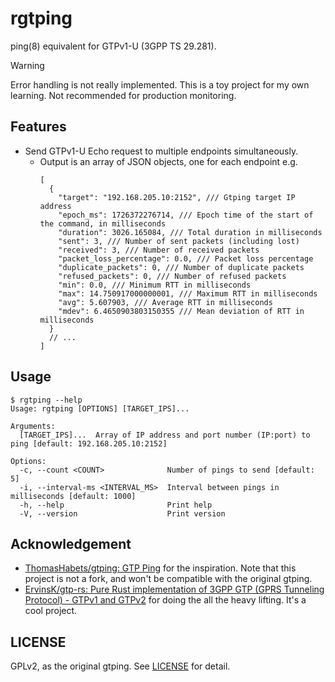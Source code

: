 # rgtping

ping(8) equivalent for GTPv1-U (3GPP TS 29.281).

> [!WARNING]
> Error handling is not really implemented. This is a toy project for my own learning. Not recommended for production monitoring.

## Features

- Send GTPv1-U Echo request to multiple endpoints simultaneously.
  - Output is an array of JSON objects, one for each endpoint e.g.
    ```json5
    [
      {
        "target": "192.168.205.10:2152", /// Gtping target IP address
        "epoch_ms": 1726372276714, /// Epoch time of the start of the command, in milliseconds
        "duration": 3026.165084, /// Total duration in milliseconds
        "sent": 3, /// Number of sent packets (including lost)
        "received": 3, /// Number of received packets
        "packet_loss_percentage": 0.0, /// Packet loss percentage
        "duplicate_packets": 0, /// Number of duplicate packets
        "refused_packets": 0, /// Number of refused packets
        "min": 0.0, /// Minimum RTT in milliseconds
        "max": 14.750917000000001, /// Maximum RTT in milliseconds
        "avg": 5.607903, /// Average RTT in milliseconds
        "mdev": 6.4650903803150355 /// Mean deviation of RTT in milliseconds
      }
      // ...
    ]
    ```

## Usage

```console
$ rgtping --help
Usage: rgtping [OPTIONS] [TARGET_IPS]...

Arguments:
  [TARGET_IPS]...  Array of IP address and port number (IP:port) to ping [default: 192.168.205.10:2152]

Options:
  -c, --count <COUNT>              Number of pings to send [default: 5]
  -i, --interval-ms <INTERVAL_MS>  Interval between pings in milliseconds [default: 1000]
  -h, --help                       Print help
  -V, --version                    Print version
```

## Acknowledgement

- [ThomasHabets/gtping: GTP Ping](https://github.com/ThomasHabets/gtping/) for the inspiration. Note that this project is not a fork, and won't be compatible with the original gtping.
- [ErvinsK/gtp-rs: Pure Rust implementation of 3GPP GTP (GPRS Tunneling Protocol) - GTPv1 and GTPv2](https://github.com/ErvinsK/gtp-rs) for doing the all the heavy lifting. It's a cool project.

## LICENSE

GPLv2, as the original gtping. See [LICENSE](LICENSE) for detail.
